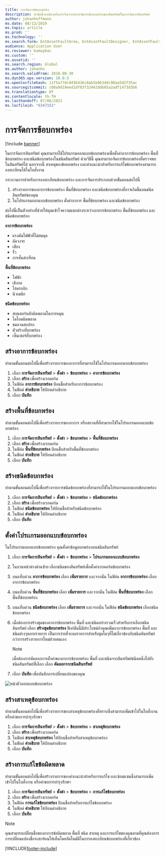 ```yaml
---
title: การจัดการข้อบกพร่อง
description: หัวข้อนี้จะอธิบายถึงการวิเคราะห์การจัดการข้อบกพร่องของสินทรัพย์ในการจัดการสินทรัพย์
author: johanhoffmann
ms.date: 08/13/2019
ms.topic: article
ms.prod: ''
ms.technology: ''
ms.search.form: EntAssetFaultArea, EntAssetFaultDesigner, EntAssetFaultCopyFromObjectType, EntAssetFaultRemedy, EntAssetObjectFaultRelationRequestInfoPart, EntAssetObjectFaultRelationWorkOrderInfoPart, EntAssetFaultCreateCombinations, EntAssetObjectFaultSymptom, EntAssetObjectFaultSymptomListPage, EntAssetFaultType, EntAssetFaultSymptom, EntAssetFaultCause
audience: Application User
ms.reviewer: kamaybac
ms.custom: ''
ms.assetid: ''
ms.search.region: Global
ms.author: johanho
ms.search.validFrom: 2018-08-30
ms.dyn365.ops.version: 10.0.5
ms.openlocfilehash: 11f5a77dc9d36436c8ab3e0634dc98aa5d2f35ac
ms.sourcegitcommit: c08a9d19eed1df03f32442ddb65a2adf1473d3b6
ms.translationtype: HT
ms.contentlocale: th-TH
ms.lasthandoff: 07/06/2021
ms.locfileid: "6347151"
---
```

# <a name="fault-management"></a>การจัดการข้อบกพร่อง

[!include [banner](../../includes/banner.md)]

 

ในการจัดการสินทรัพย์ คุณสามารถใช้โปรแกรมออกแบบข้อบกพร่องเพื่อตั้งค่าอาการข้อบกพร่อง พื้นที่ข้อบกพร่อง และชนิดข้อบกพร่องในชนิดสินทรัพย์ ด้วยวิธีนี้ คุณสามารถจัดการข้อบกพร่องที่ตรวจพบในสินทรัพย์ได้ นอกจากนี้ สาเหตุของข้อบกพร่อง เเละคำเเนะนำสำหรับการเเก้ไขข้อบกพร่องสามารถลงทะเบียนได้ในใบสั่งงาน

กระบวนการสำหรับการลงทะเบียนข้อบกพร่อง และการจัดการประกอบด้วยขั้นตอนต่อไปนี้

1. สร้างรายการของอาการข้อบกพร่อง พื้นที่ข้อบกพร่อง เเละชนิดข้อบกพร่องที่อาจเกิดขึ้นบนชนิดสินทรัพย์ของคุณ
2. ในโปรแกรมออกแบบข้อบกพร่อง ตั้งค่าอาการ พื้นที่ข้อบกพร่อง และชนิดข้อบกพร่อง

ต่อไปนี้เป็นตัวอย่างที่ช่วยให้คุณเข้าใจความแตกต่างระหว่างอาการข้อบกพร่อง พื้นที่ข้อบกพร่อง และชนิดข้อบกพร่อง

**อาการข้อบกพร่อง**

- แรงดันไฟฟ้าที่ไม่สมดุล
- ลัดวงจร
- เสียง
- รั่ว
- การสั่นสะเทือน

**พื้นที่ข้อบกพร่อง**

- ไฟฟ้า
- เชิงกล
- ไฮดรอลิก
- นิวเมติก

**ชนิดข้อบกพร่อง**

- สเตเตอร์หลักผิดพลาดในการหมุน
- ไดโอดผิดพลาด
- ขดลวดสกปรก
- ตัวสร้างที่บกพร่อง
- เซ็นเซอร์ที่บกพร่อง

## <a name="create-fault-symptoms"></a>สร้างอาการข้อบกพร่อง

ทำตามขั้นตอนต่อไปนี้เพื่อสร้างรายการของอาการที่สามารถใช้ในโปรแกรมออกแบบข้อบกพร่อง

1. เลือก **การจัดการสินทรัพย์** \> **ตั้งต่า** \> **ข้อบกพร่อง** \> **อาการข้อบกพร่อง**
2. เลือก **สร้าง** เพื่อสร้างเรกคอร์ด
3. ในฟิล์ด **อาการข้อบกพร่อง** ป้อนชื่อสำหรับอาการข้อบกพร่อง
4. ในฟิลด์ **คำอธิบาย** ให้ป้อนคำอธิบาย
5. เลือก **บันทึก**

## <a name="create-fault-areas"></a>สร้างพื้นที่ข้อบกพร่อง

ทำตามขั้นตอนต่อไปนี้เพื่อสร้างรายการของอาการ หรือสถานที่ที่สามารถใช้ในโปรแกรมออกแบบข้อบกพร่อง

1. เลือก **การจัดการสินทรัพย์** \> **ตั้งต่า** \> **ข้อบกพร่อง** \> **พื้นที่ข้อบกพร่อง**
2. เลือก **สร้าง** เพื่อสร้างเรกคอร์ด
3. ในฟิล์ด **พื้นที่ข้อบกพร่อง** ป้อนชื่อสำหรับพื้นที่ข้อบกพร่อง
4. ในฟิลด์ **คำอธิบาย** ให้ป้อนคำอธิบาย
5. เลือก **บันทึก**

## <a name="create-fault-types"></a>สร้างชนิดข้อบกพร่อง

ทำตามขั้นตอนต่อไปนี้เพื่อสร้างรายการชนิดข้อบกพร่องที่สามารถใช้ในโปรแกรมออกแบบข้อบกพร่อง

1. เลือก **การจัดการสินทรัพย์** \> **ตั้งต่า** \> **ข้อบกพร่อง** \> **ชนิดข้อบกพร่อง**
2. เลือก **สร้าง** เพื่อสร้างเรกคอร์ด
3. ในฟิลด์ **ชนิดข้อบกพร่อง** ให้ป้อนชื่อสำหรับชนิดข้อบกพร่อง
4. ในฟิลด์ **คำอธิบาย** ให้ป้อนคำอธิบาย
5. เลือก **บันทึก**

## <a name="set-up-the-fault-designer"></a>ตั้งค่าโปรเเกรมออกแบบข้อบกพร่อง

ในโปรแกรมออกแบบข้อบกพร่อง คุณตั้งค่าข้อมูลบกพร่องบนชนิดสินทรัพย์

1. เลือก **การจัดการสินทรัพย์** \> **ตั้งต่า** \> **ข้อบกพร่อง** \> **โปรเเกรมออกเเบบข้อบกพร่อง**
2. ในบานหน้าต่างด้านซ้าย เลือกชนิดของสินทรัพย์เพื่อตั้งค่าเรกคอร์ดข้อบกพร่อง
3. บนแท็บด่วน **อาการข้อบกพร่อง** เลือก **เพิ่มรายการ** เเละจากนั่น ในฟิล์ด **อาการข้อบกพร่อง** เลือกอาการข้อบกพร่อง
4. บนแท็บด่วน **พื้นที่ข้อบกพร่อง** เลือก **เพิ่มรายการ** เเละจากนั่น ในฟิล์ด **พื้นที่ข้อบกพร่อง** เลือกพื้นที่ข้อบกพร่อง
5. บนแท็บด่วน **ชนิดข้อบกพร่อง** เลือก **เพิ่มรายการ** เเละจากนั่น ในฟิล์ด **ชนิดข้อบกพร่อง** เลือกชนิดข้อบกพร่อง
6. เมื่อต้องการสร้างชุดของอาการข้อบกพร่อง พื้นที่ และชนิดอย่างรวดเร็วสำหรับการเลือกชนิดสินทรัพย์ เลือก **สร้างชุดข้อบกพร่อง** ฟังก์ชันนี้มีประโยชน์ถ้าคุณเพิ่มอาการข้อบกพร่อง พื้นที่ และชนิดต่างๆหลายรายการ เป็นการง่ายที่จะลบรายการสำหรับชุดใดๆที่ไม่เกี่ยวข้องกับชนิดสินทรัพย์กว่าการสร้างรายการใหม่ด้วยตนเอง

    > [!NOTE]
    > เมื่อต้องการคัดลอกการตั้งค่าของอาการข้อบกพร่อง พื้นที่ และชนิดจากสินทรัพย์ชนิดหนึ่งไปยังชนิดสินทรัพย์ที่่เลือก เลือก **คัดลอกจากชนิดสินทรัพย์**

7. เลือก **บันทึก** เพื่อบันทึกการเปลี่ยนแปลงของคุณ

![หน้าตัวออกแบบข้อบกพร่อง](media/21-setup-for-work-orders.png)

## <a name="create-fault-causes"></a>สร้างสาเหตุข้อบกพร่อง

ทำตามขั้นตอนต่อไปนี้เพื่อสร้างรายการของสาเหตุข้อบกพร่องที่ทราบซึ่งสามารถเพิ่มเข้าไปในใบสั่งงาน หรือคำขอการบำรุงรักษา

1. เลือก **การจัดการสินทรัพย์** \> **ตั้งต่า** \> **ข้อบกพร่อง** \> **สาเหตุข้อบกพร่อง**
2. เลือก **สร้าง** เพื่อสร้างเรกคอร์ด
3. ในฟิลด์ **สาเหตุข้อบกพร่อง** ให้ป้อนชื่อสำหรับสาเหตุข้อบกพร่อง
4. ในฟิลด์ **คำอธิบาย** ให้ป้อนคำอธิบาย
5. เลือก **บันทึก**

## <a name="create-fault-remedies"></a>สร้างการเเก้ไขข้อผิดพลาด

ทำตามขั้นตอนต่อไปนี้เพื่อสร้างรายการของคำเเนะนำสำหรับการเเก้ไข เเละซ่อมเเซมซึ่งสามารถเพิ่มเข้าไปในใบสั่งงาน หรือคำขอการบำรุงรักษา

1. เลือก **การจัดการสินทรัพย์** \> **ตั้งต่า** \> **ข้อบกพร่อง** \> **การเเก้ไขข้อบกพร่อง**
2. เลือก **สร้าง** เพื่อสร้างเรกคอร์ด
3. ในฟิล์ด **การแก้ไขข้อบกพร่อง** ป้อนชื่อสำหรับการแก้ไขข้อบกพร่อง
4. ในฟิลด์ **คำอธิบาย** ให้ป้อนคำอธิบาย
5. เลือก **บันทึก**

> [!NOTE]
> คุณสามารถเปลี่ยนชื่อของอาการข้อผิดพลาด พื้นที่ ชนิด สาเหตุ และการเเก้ไขของคุณตามที่คุณต้องการ การเปลี่ยนแปลงชื่อจะสะท้อนให้เห็นโดยอัตโนมัติในการลงทะเบียนข้อบกพร่องที่เกี่ยวข้อง


[!INCLUDE[footer-include](../../../includes/footer-banner.md)]